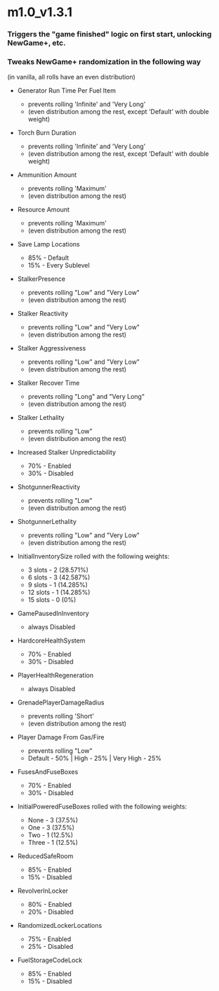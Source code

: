 # m1.0_v1.3.1
### Triggers the "game finished" logic on first start, unlocking NewGame+, etc.
### Tweaks NewGame+ randomization in the following way
(in vanilla, all rolls have an even distribution)

- Generator Run Time Per Fuel Item
    + prevents rolling 'Infinite' and 'Very Long'
    + (even distribution among the rest, except 'Default' with double weight)

- Torch Burn Duration
    + prevents rolling 'Infinite' and 'Very Long'
    + (even distribution among the rest, except 'Default' with double weight)

- Ammunition Amount
    + prevents rolling 'Maximum'
    + (even distribution among the rest)

- Resource Amount
    + prevents rolling 'Maximum'
    + (even distribution among the rest)

- Save Lamp Locations
    + 85% - Default
    + 15% - Every Sublevel

- StalkerPresence
    + prevents rolling "Low" and "Very Low"
    + (even distribution among the rest)

- Stalker Reactivity
    + prevents rolling "Low" and "Very Low"
    + (even distribution among the rest)

- Stalker Aggressiveness
    + prevents rolling "Low" and "Very Low"
    + (even distribution among the rest)

- Stalker Recover Time
    + prevents rolling "Long" and "Very Long"
    + (even distribution among the rest)

- Stalker Lethality
    + prevents rolling "Low"
    + (even distribution among the rest)

- Increased Stalker Unpredictability
    + 70% - Enabled
    + 30% - Disabled

- ShotgunnerReactivity
    + prevents rolling "Low"
    + (even distribution among the rest)

- ShotgunnerLethality
    + prevents rolling "Low" and "Very Low"
    + (even distribution among the rest)

- InitialInventorySize
    rolled with the following weights:
    + 3  slots - 2 (28.571%)
    + 6  slots - 3 (42.587%)
    + 9  slots - 1 (14.285%)
    + 12 slots - 1 (14.285%)
    + 15 slots - 0 (0%)

- GamePausedInInventory
    + always Disabled

- HardcoreHealthSystem
    + 70% - Enabled
    + 30% - Disabled

- PlayerHealthRegeneration
    + always Disabled

- GrenadePlayerDamageRadius
    + prevents rolling 'Short'
    + (even distribution among the rest)

- Player Damage From Gas/Fire
    + prevents rolling "Low"
    + Default - 50% | High - 25% | Very High - 25%

- FusesAndFuseBoxes
    + 70% - Enabled
    + 30% - Disabled

- InitialPoweredFuseBoxes
    rolled with the following weights:
    + None  - 3 (37.5%)
    + One   - 3 (37.5%)
    + Two   - 1 (12.5%)
    + Three - 1 (12.5%)

- ReducedSafeRoom
    + 85% - Enabled
    + 15% - Disabled

- RevolverInLocker
    + 80% - Enabled
    + 20% - Disabled

- RandomizedLockerLocations
    + 75% - Enabled
    + 25% - Disabled

- FuelStorageCodeLock
    + 85% - Enabled
    + 15% - Disabled
